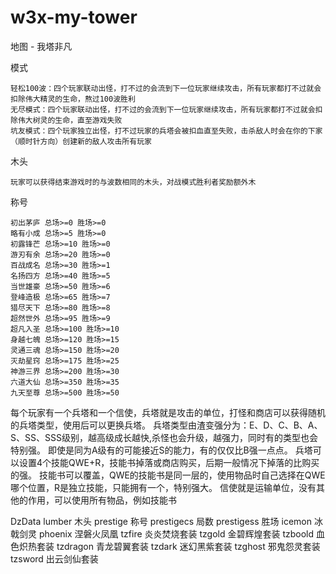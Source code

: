 # w3x-my-tower
地图 - 我塔非凡

模式
```
轻松100波：四个玩家联动出怪，打不过的会流到下一位玩家继续攻击，所有玩家都打不过就会扣除伟大精灵的生命，熬过100波胜利
无尽模式：四个玩家联动出怪，打不过的会流到下一位玩家继续攻击，所有玩家都打不过就会扣除伟大树灵的生命，直至游戏失败
坑友模式：四个玩家独立出怪，打不过玩家的兵塔会被扣血直至失败，击杀敌人时会在你的下家（顺时针方向）创建新的敌人攻击所有玩家
```

木头
```
玩家可以获得结束游戏时的与波数相同的木头，对战模式胜利者奖励额外木
```

称号
```
初出茅庐 总场>=0 胜场>=0
略有小成 总场>=5 胜场>=0
初露锋芒 总场>=10 胜场>=0
游刃有余 总场>=20 胜场>=0
百战成名 总场>=30 胜场>=1
名扬四方 总场>=40 胜场>=5
当世雄豪 总场>=50 胜场>=6
登峰造极 总场>=65 胜场>=7
猎尽天下 总场>=80 胜场>=8
超然世外 总场>=95 胜场>=9
超凡入圣 总场>=100 胜场>=10
身越七魄 总场>=120 胜场>=15
灵通三魂 总场>=150 胜场>=20
灭劫星窍 总场>=175 胜场>=25
神游三界 总场>=200 胜场>=30
六道大仙 总场>=350 胜场>=35
九天至尊 总场>=500 胜场>=50
```

每个玩家有一个兵塔和一个信使，兵塔就是攻击的单位，打怪和商店可以获得随机的兵塔类型，使用后可以更换兵塔。
兵塔类型由渣变强分为：E、D、C、B、A、S、SS、SSS级别，越高级成长越快,杀怪也会升级，越强力，同时有的类型也会特别强。
即使是同为A级有的可能接近S的能力，有的仅仅比B强一点点。
兵塔可以设置4个技能QWE+R，技能书掉落或商店购买，后期一般情况下掉落的比购买的强。
技能书可以覆盖，QWE的技能书是同一层的，使用物品时自己选择在QWE哪个位置，R是独立技能，只能拥有一个，特别强大。
信使就是运输单位，没有其他的作用，可以使用所有物品，例如技能书

DzData
lumber 木头
prestige 称号
prestigecs 局数
prestigess 胜场
icemon 冰戟剑灵
phoenix 涅磐火凤凰
tzfire 炎炎焚烧套装
tzgold 金碧辉煌套装
tzboold 血色炽热套装
tzdragon 青龙碧翼套装
tzdark 迷幻黑紫套装
tzghost 邪鬼怨灵套装
tzsword 出云剑仙套装